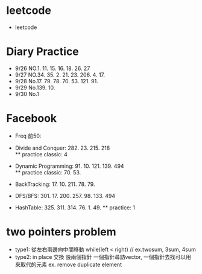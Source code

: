 # leetcode
* leetcode

# Diary Practice
* 9/26 NO.1. 11. 15. 16. 18. 26. 27
* 9/27 NO.34. 35. 2. 21. 23. 206. 4. 17.
* 9/28 No.17. 79. 78. 70. 53. 121. 91.
* 9/29 No.139. 10.
* 9/30 No.1
# Facebook
* Freq 前50:
* Divide and Conquer: 282. 23. 215. 218            
** practice classic: 4
* Dynamic Programming: 91. 10. 121. 139. 494    
** practice classic: 70. 53.

* BackTracking: 17. 10. 211. 78. 79.

* DFS/BFS: 301. 17. 200. 257. 98. 133. 494

* HashTable: 325. 311. 314. 76. 1. 49.
** practice: 1


# two pointers problem
* type1: 從左右兩邊向中間移動 while(left < right) // ex.twosum, 3sum, 4sum
* type2: in place 交換 設兩個指針 一個指針尋訪vector, 一個指針去找可以用來取代的元素 ex. remove duplicate element
